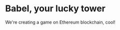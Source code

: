 Babel, your lucky tower
=======================

We're creating a game on Ethereum blockchain, cool!
